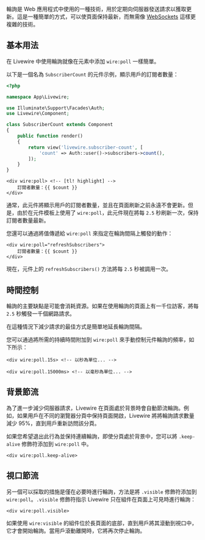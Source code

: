 輪詢是 Web 應用程式中使用的一種技術，用於定期向伺服器發送請求以獲取更新。這是一種簡單的方式，可以使頁面保持最新，而無需像 [WebSockets](/docs/events#real-time-events-using-laravel-echo) 這樣更複雜的技術。

## 基本用法

在 Livewire 中使用輪詢就像在元素中添加 `wire:poll` 一樣簡單。

以下是一個名為 `SubscriberCount` 的元件示例，顯示用戶的訂閱者數量：

```php
<?php

namespace App\Livewire;

use Illuminate\Support\Facades\Auth;
use Livewire\Component;

class SubscriberCount extends Component
{
    public function render()
    {
        return view('livewire.subscriber-count', [
            'count' => Auth::user()->subscribers->count(),
        ]);
    }
}
```

```blade
<div wire:poll> <!-- [tl! highlight] -->
    訂閱者數量：{{ $count }}
</div>
```

通常，此元件將顯示用戶的訂閱者數量，並且在頁面刷新之前永遠不會更新。但是，由於在元件模板上使用了 `wire:poll`，此元件現在將每 `2.5` 秒刷新一次，保持訂閱者數量最新。

您還可以通過將值傳遞給 `wire:poll` 來指定在輪詢間隔上觸發的動作：

```blade
<div wire:poll="refreshSubscribers">
    訂閱者數量：{{ $count }}
</div>
```

現在，元件上的 `refreshSubscribers()` 方法將每 `2.5` 秒被調用一次。

## 時間控制

輪詢的主要缺點是可能會消耗資源。如果在使用輪詢的頁面上有一千位訪客，將每 `2.5` 秒觸發一千個網路請求。

在這種情況下減少請求的最佳方式是簡單地延長輪詢間隔。

您可以通過將所需的持續時間附加到 `wire:poll` 來手動控制元件輪詢的頻率，如下所示：

```blade
<div wire:poll.15s> <!-- 以秒為單位... -->

<div wire:poll.15000ms> <!-- 以毫秒為單位... -->
```

## 背景節流

為了進一步減少伺服器請求，Livewire 在頁面處於背景時會自動節流輪詢。例如，如果用戶在不同的瀏覽器分頁中保持頁面開啟，Livewire 將將輪詢請求數量減少 95%，直到用戶重新訪問該分頁。

如果您希望退出此行為並保持連續輪詢，即使分頁處於背景中，您可以將 `.keep-alive` 修飾符添加到 `wire:poll` 中。

```blade
<div wire:poll.keep-alive>
```

##  視口節流

另一個可以採取的措施是僅在必要時進行輪詢，方法是將 `.visible` 修飾符添加到 `wire:poll`。`.visible` 修飾符指示 Livewire 只在組件在頁面上可見時進行輪詢：

```blade
<div wire:poll.visible>
```

如果使用 `wire:visible` 的組件位於長頁面的底部，直到用戶將其滾動到視口中，它才會開始輪詢。當用戶滾動離開時，它將再次停止輪詢。
```
